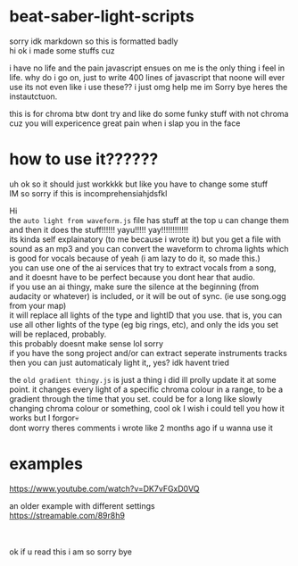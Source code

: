 # beat-saber-light-scripts
 
 
 sorry idk markdown so this is formatted badly<br />
hi ok i made some stuffs cuz<br />

i have no life and the pain javascript ensues on me is the only thing i feel in life. why do i go on, just to write 400 lines of javascript that noone will ever use
its not even like i use these?? i just  omg help me im Sorry bye heres the   instautctuon.<br />


this is for chroma btw dont try and like do some funky stuff with not chroma cuz you will expericence great pain when i slap you in the face

# how to use it??????
uh ok so it should just workkkk but like you have to change some stuff<br />
IM so sorry if this is incomprehensiahjdsfkl

Hi<br />
the `auto light from waveform.js` file has stuff at the top u can change them and then it does the stuff!!!!!! yayu!!!!! yay!!!!!!!!!!!!<br/>
its kinda self explainatory (to me because i wrote it) but 
you get a file with sound as an mp3 and you can convert the waveform to chroma lights which is good for vocals because of yeah (i am lazy to do it, so made this.)<br />
you can use one of the ai services that try to extract vocals from a song, and it doesnt have to be perfect because you dont hear that audio.<br />
if you use an ai thingy, make sure the silence at the beginning (from audacity or whatever) is included, or it will be out of sync. (ie use song.ogg from your map)<br />
it will replace all lights of the type and lightID that you use. that is, you can use all other lights of the type (eg big rings, etc), and only the ids you set will be replaced, probably.<br />
this probably doesnt make sense lol sorry<br />
if you have the song project and/or can extract seperate instruments tracks then you can just  automaticaly light it,, yes? idk havent tried <br />


the `old gradient thingy.js` is just a thing i did ill prolly update it at some point. it changes every light of a specific chroma colour in a range, to be a gradient through the time that you set. could be for a long like slowly changing chroma colour or something, cool ok I wish i could tell you how it works but I forgor💀<br />
dont worry theres comments i wrote like 2 months ago if u wanna use it<br />

# examples

https://www.youtube.com/watch?v=DK7vFGxD0VQ

an older example with different settings<br />
https://streamable.com/89r8h9
<br />
<br />
<br />

ok if u read this i am so sorry bye<br />


